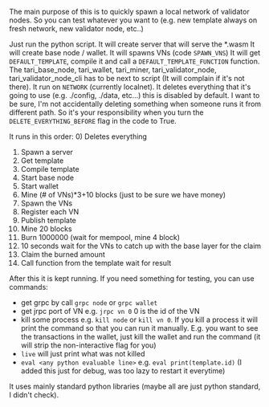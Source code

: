 The main purpose of this is to quickly spawn a local network of validator nodes. So you can test whatever you want to (e.g. new template always on fresh network, new validator node, etc..)

Just run the python script.
It will create server that will serve the \*.wasm
It will create base node / wallet.
It will spawns VNs (code `SPAWN_VNS`)
It will get `DEFAULT_TEMPLATE`, compile it and call a `DEFAULT_TEMPLATE_FUNCTION` function.
The tari_base_node, tari_wallet, tari_miner, tari_validator_node, tari_validator_node_cli has to be next to script (It will complain if it's not there).
It run on `NETWORK` (currently localnet).
It deletes everything that it's going to use (e.g. ./config, ./data, etc...) this is disabled by default. I want to be sure, I'm not accidentally deleting something when someone runs it from different path. So it's your responsibility when you turn the `DELETE_EVERYTHING_BEFORE` flag in the code to True.

It runs in this order: 0) Deletes everything

1. Spawn a server
2. Get template
3. Compile template
4. Start base node
5. Start wallet
6. Mine (# of VNs)\*3+10 blocks (just to be sure we have money)
7. Spawn the VNs
8. Register each VN
9. Publish template
10. Mine 20 blocks
11. Burn 1000000 (wait for mempool, mine 4 block)
12. 10 seconds wait for the VNs to catch up with the base layer for the claim
13. Claim the burned amount
14. Call function from the template wait for result

After this it is kept running.
If you need something for testing, you can use commands:

- get grpc by call `grpc node` or `grpc wallet`
- get jrpc port of VN e.g. `jrpc vn 0` 0 is the id of the VN
- kill some process e.g. `kill node` or `kill vn 0`. If you kill a process it will print the command so that you can run it manually. E.g. you want to see the transactions in the wallet, just kill the wallet and run the command (it will strip the non-interactive flag for you)
- `live` will just print what was not killed
- `eval <any python evaluable line>` e.g. `eval print(template.id)` (I added this just for debug, was too lazy to restart it everytime)

It uses mainly standard python libraries (maybe all are just python standard, I didn't check).
